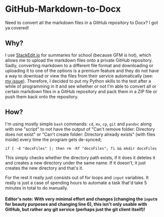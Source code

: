 # GitHub-Markdown-to-Docx

Need to convert all the markdown files in a GitHub repository to Docx? I got ya covered!

## Why?

I use [StackEdit.io](https://github.com/benweet/stackedit) for summaries for school (because GFM is hot), which allows me to upload the markdown files onto a private GitHub repository. Sadly, converting markdown to a different file format and downloading or uploading it to one of the options is a premium feature and they do not have a way to download or view the files from their service automatically (see: [my issue](https://github.com/benweet/stackedit/issues/1711)). Therefore, I decided to put my Python skills to the test after a while of programming in it and see whether or not I'm able to convert all or certain markdown files in a GitHub repository and pack them in a ZIP file or push them back onto the repository.

## How?

I'm using mostly simple `bash` commands: `cd`, `mv`, `cp`, `git` and `pandoc` along with one "script" to not have the output of "Can't remove folder: Directory does not exist" or "Can't create folder: Directory already exists" (with files inside) every time the program gets de-synced;

```
if [ -d "docxFiles" ]; then rm -Rf "docxFiles"; fi && mkdir docxFiles
```

This simply checks whether the directory path exists, if it does it deletes it and creates a new directory under the same name. If it doesn't, it just creates the new directory and that's it.

For the rest it really just consists out of for loops and `input` variables. It really is just a case of spending hours to automate a task that'd take 5 minutes in total to do manually.

#### Editor's note: With very minimal effort and changes (changing the `input`s for beauty purposes and changing line 6), this isn't only usable with GitHub, but rather any git service (perhaps just the git client itself)!